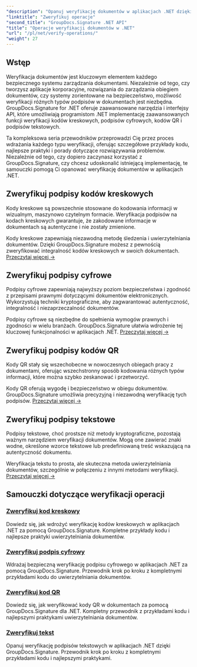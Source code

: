 ```yaml
---
"description": "Opanuj weryfikację dokumentów w aplikacjach .NET dzięki kompleksowym samouczkom dotyczącym uwierzytelniania za pomocą kodów kreskowych, podpisów cyfrowych, kodów QR i tekstu przy użyciu narzędzia GroupDocs.Signature."
"linktitle": "Zweryfikuj operacje"
"second_title": "GroupDocs.Signature .NET API"
"title": "Operacje weryfikacji dokumentów w .NET"
"url": "/pl/net/verify-operations/"
"weight": 27
---
```


## Wstęp

Weryfikacja dokumentów jest kluczowym elementem każdego bezpiecznego systemu zarządzania dokumentami. Niezależnie od tego, czy tworzysz aplikacje korporacyjne, rozwiązania do zarządzania obiegiem dokumentów, czy systemy zorientowane na bezpieczeństwo, możliwość weryfikacji różnych typów podpisów w dokumentach jest niezbędna. GroupDocs.Signature for .NET oferuje zaawansowane narzędzia i interfejsy API, które umożliwiają programistom .NET implementację zaawansowanych funkcji weryfikacji kodów kreskowych, podpisów cyfrowych, kodów QR i podpisów tekstowych.

Ta kompleksowa seria przewodników przeprowadzi Cię przez proces wdrażania każdego typu weryfikacji, oferując szczegółowe przykłady kodu, najlepsze praktyki i porady dotyczące rozwiązywania problemów. Niezależnie od tego, czy dopiero zaczynasz korzystać z GroupDocs.Signature, czy chcesz udoskonalić istniejącą implementację, te samouczki pomogą Ci opanować weryfikację dokumentów w aplikacjach .NET.

## Zweryfikuj podpisy kodów kreskowych

Kody kreskowe są powszechnie stosowane do kodowania informacji w wizualnym, maszynowo czytelnym formacie. Weryfikacja podpisów na kodach kreskowych gwarantuje, że zakodowane informacje w dokumentach są autentyczne i nie zostały zmienione.

Kody kreskowe zapewniają niezawodną metodę śledzenia i uwierzytelniania dokumentów. Dzięki GroupDocs.Signature możesz z pewnością zweryfikować integralność kodów kreskowych w swoich dokumentach. [Przeczytaj więcej →](/net/verify-operations/verify-barcode/)

## Zweryfikuj podpisy cyfrowe

Podpisy cyfrowe zapewniają najwyższy poziom bezpieczeństwa i zgodność z przepisami prawnymi dotyczącymi dokumentów elektronicznych. Wykorzystują techniki kryptograficzne, aby zagwarantować autentyczność, integralność i niezaprzeczalność dokumentów.


Podpisy cyfrowe są niezbędne do spełnienia wymogów prawnych i zgodności w wielu branżach. GroupDocs.Signature ułatwia wdrożenie tej kluczowej funkcjonalności w aplikacjach .NET. [Przeczytaj więcej →](/net/verify-operations/verify-digital/)

## Zweryfikuj podpisy kodów QR

Kody QR stały się wszechobecne w nowoczesnych obiegach pracy z dokumentami, oferując wszechstronny sposób kodowania różnych typów informacji, które można szybko zeskanować i przetworzyć.

Kody QR oferują wygodę i bezpieczeństwo w obiegu dokumentów. GroupDocs.Signature umożliwia precyzyjną i niezawodną weryfikację tych podpisów. [Przeczytaj więcej →](/net/verify-operations/verify-qr-code/)

## Zweryfikuj podpisy tekstowe

Podpisy tekstowe, choć prostsze niż metody kryptograficzne, pozostają ważnym narzędziem weryfikacji dokumentów. Mogą one zawierać znaki wodne, określone wzorce tekstowe lub predefiniowaną treść wskazującą na autentyczność dokumentu.

Weryfikacja tekstu to prosta, ale skuteczna metoda uwierzytelniania dokumentów, szczególnie w połączeniu z innymi metodami weryfikacji. [Przeczytaj więcej →](/net/verify-operations/verify-text/)

## Samouczki dotyczące weryfikacji operacji
### [Zweryfikuj kod kreskowy](./verify-barcode/)
Dowiedz się, jak wdrożyć weryfikację kodów kreskowych w aplikacjach .NET za pomocą GroupDocs.Signature. Kompletne przykłady kodu i najlepsze praktyki uwierzytelniania dokumentów.

### [Zweryfikuj podpis cyfrowy](./verify-digital/)
Wdrażaj bezpieczną weryfikację podpisu cyfrowego w aplikacjach .NET za pomocą GroupDocs.Signature. Przewodnik krok po kroku z kompletnymi przykładami kodu do uwierzytelniania dokumentów.

### [Zweryfikuj kod QR](./verify-qr-code/)
Dowiedz się, jak weryfikować kody QR w dokumentach za pomocą GroupDocs.Signature dla .NET. Kompletny przewodnik z przykładami kodu i najlepszymi praktykami uwierzytelniania dokumentów.

### [Zweryfikuj tekst](./verify-text/)
Opanuj weryfikację podpisów tekstowych w aplikacjach .NET dzięki GroupDocs.Signature. Przewodnik krok po kroku z kompletnymi przykładami kodu i najlepszymi praktykami.